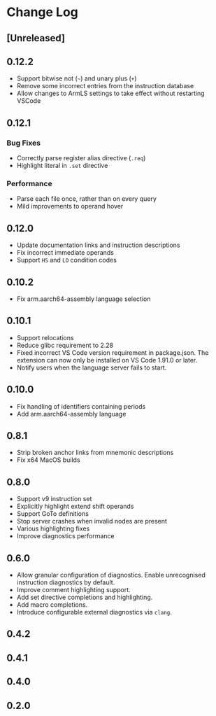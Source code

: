 # Change Log

## [Unreleased]

## 0.12.2

- Support bitwise not (`~`) and unary plus (`+`)
- Remove some incorrect entries from the instruction database
- Allow changes to ArmLS settings to take effect without restarting VSCode

## 0.12.1

### Bug Fixes

- Correctly parse register alias directive (`.req`)
- Highlight literal in `.set` directive

### Performance

- Parse each file once, rather than on every query
- Mild improvements to operand hover

## 0.12.0

- Update documentation links and instruction descriptions
- Fix incorrect immediate operands
- Support `HS` and `LO` condition codes

## 0.10.2

- Fix arm.aarch64-assembly language selection

## 0.10.1

- Support relocations
- Reduce glibc requirement to 2.28
- Fixed incorrect VS Code version requirement in package.json.
  The extension can now only be installed on VS Code 1.91.0 or later.
- Notify users when the language server fails to start.

## 0.10.0

- Fix handling of identifiers containing periods
- Add arm.aarch64-assembly language

## 0.8.1

- Strip broken anchor links from mnemonic descriptions
- Fix x64 MacOS builds

## 0.8.0

- Support v9 instruction set
- Explicitly highlight extend shift operands
- Support GoTo definitions
- Stop server crashes when invalid nodes are present
- Various highlighting fixes
- Improve diagnostics performance

## 0.6.0

- Allow granular configuration of diagnostics. Enable unrecognised instruction diagnostics by default.
- Improve comment highlighting support.
- Add set directive completions and highlighting.
- Add macro completions.
- Introduce configurable external diagnostics via `clang`.

## 0.4.2

## 0.4.1

## 0.4.0

## 0.2.0
